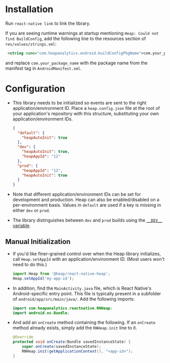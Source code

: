 # Installation

Run `react-native link` to link the library.

If you are seeing runtime warnings at startup mentioning `Heap: Could not find BuildConfig`, add the
following line to the resources section of `res/values/strings.xml`:

  ```xml
   <string name="com.heapanalytics.android.buildConfigPkgName">com.your_package_name</string>
   ```

and replace `com.your_package_name` with the package name from the manifest tag in `AndroidManifest.xml`.

# Configuration

- This library needs to be initialized so events are sent to the right application/environment ID. 
Place a `heap.config.json` file at the root of your application's repository with this structure, substituting your own application/environment IDs.

  ```json
  {
    "default": {
      "heapAutoInit": true
    },
    "dev": {
      "heapAutoInit": true,
      "heapAppId": "11"
    },
    "prod": {
      "heapAppId": "12",
      "heapAutoInit": true
    }
  }
  ```

- Note that different application/environment IDs can be set for development and production. Heap can also be enabled/disabled on a per-environment basis. Values in `default` are used if a key is missing in either `dev` or `prod`.

- The library distinguishes between `dev` and `prod` builds using the [`__DEV__` variable](https://facebook.github.io/react-native/docs/javascript-environment#polyfills).

## Manual Initialization

- If you'd like finer-grained control over when the Heap library initializes, call `Heap.setAppId` with an application/environment ID. (Most users won't need to do this.)

  ```javascript
  import Heap from '@heap/react-native-heap';
  Heap.setAppId('my-app-id');
  ```

- In addition, find the `MainActivity.java` file, which is React Native's Android-specific entry point. This file is typically present in a subfolder of `android/app/src/main/java/`. Add the following imports:

  ```java
  import com.heapanalytics.reactnative.RNHeap;
  import android.os.Bundle;
  ```

- And add an `onCreate` method containing the following. If an `onCreate` method already exists, simply add the `RNHeap.init` line to it.

  ```java
  @Override
  protected void onCreate(Bundle savedInstanceState) {
      super.onCreate(savedInstanceState);
      RNHeap.init(getApplicationContext(), "<app-id>");
  }
  ```
